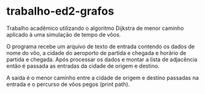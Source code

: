# trabalho-ed2-grafos

Trabalho acadêmico utilizando o algoritmo Dijkstra de menor caminho aplicado à uma simulação de tempo de vôos.

O programa recebe um arquivo de texto de entrada contendo os dados de nome do vôo, a cidade do aeroporto de partida e chegada e horário de partida e chegada. 
Após processar os dados e montar a lista de adjacência então é passada as entradas da cidade de origem e destino.

A saída é o menor caminho entre a cidade de origem e destino passadas na entrada e o percurso de vôos pegos (print path).
